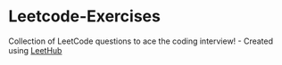 # Leetcode-Exercises
Collection of LeetCode questions to ace the coding interview! - Created using [LeetHub](https://github.com/QasimWani/LeetHub)
